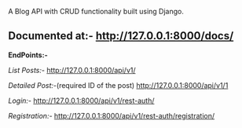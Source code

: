 A Blog API with CRUD functionality built using Django.

Documented at:- http://127.0.0.1:8000/docs/
---
**EndPoints:-**

*List Posts:-*
http://127.0.0.1:8000/api/v1/
 
*Detailed Post:-*(required ID of the post)
http://127.0.0.1:8000/api/v1/1

*Login:-*
http://127.0.0.1:8000/api/v1/rest-auth/

*Registration:-*
http://127.0.0.1:8000/api/v1/rest-auth/registration/
